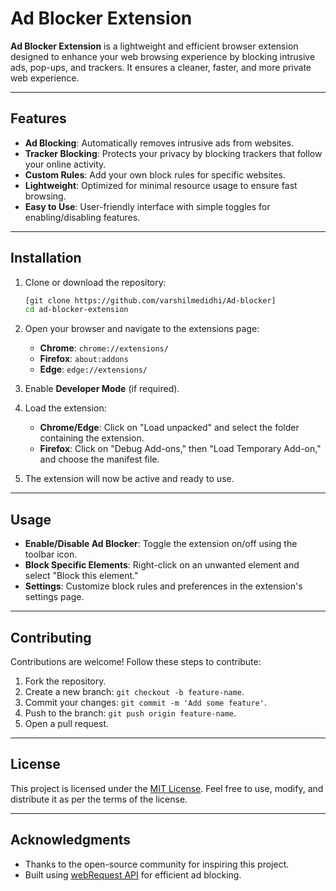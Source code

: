 # Ad Blocker Extension

**Ad Blocker Extension** is a lightweight and efficient browser extension designed to enhance your web browsing experience by blocking intrusive ads, pop-ups, and trackers. It ensures a cleaner, faster, and more private web experience.

---

## Features

- **Ad Blocking**: Automatically removes intrusive ads from websites.
- **Tracker Blocking**: Protects your privacy by blocking trackers that follow your online activity.
- **Custom Rules**: Add your own block rules for specific websites.
- **Lightweight**: Optimized for minimal resource usage to ensure fast browsing.
- **Easy to Use**: User-friendly interface with simple toggles for enabling/disabling features.

---

## Installation

1. Clone or download the repository:
   ```bash
   [git clone https://github.com/varshilmedidhi/Ad-blocker]
   cd ad-blocker-extension
   ```

2. Open your browser and navigate to the extensions page:
   - **Chrome**: `chrome://extensions/`
   - **Firefox**: `about:addons`
   - **Edge**: `edge://extensions/`

3. Enable **Developer Mode** (if required).

4. Load the extension:
   - **Chrome/Edge**: Click on "Load unpacked" and select the folder containing the extension.
   - **Firefox**: Click on "Debug Add-ons," then "Load Temporary Add-on," and choose the manifest file.

5. The extension will now be active and ready to use.

---

## Usage

- **Enable/Disable Ad Blocker**: Toggle the extension on/off using the toolbar icon.
- **Block Specific Elements**: Right-click on an unwanted element and select "Block this element."
- **Settings**: Customize block rules and preferences in the extension's settings page.

---

## Contributing

Contributions are welcome! Follow these steps to contribute:

1. Fork the repository.
2. Create a new branch: `git checkout -b feature-name`.
3. Commit your changes: `git commit -m 'Add some feature'`.
4. Push to the branch: `git push origin feature-name`.
5. Open a pull request.

---

## License

This project is licensed under the [MIT License](LICENSE). Feel free to use, modify, and distribute it as per the terms of the license.

---

## Acknowledgments

- Thanks to the open-source community for inspiring this project.
- Built using [webRequest API](https://developer.mozilla.org/en-US/docs/Mozilla/Add-ons/WebExtensions/API/webRequest) for efficient ad blocking.

